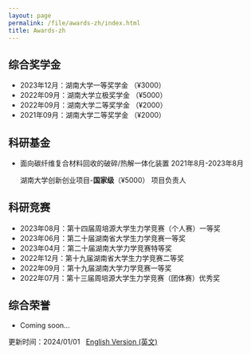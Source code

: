 ```yaml
---
layout: page
permalink: /file/awards-zh/index.html
title: Awards-zh
---
```


## 综合奖学金

- 2023年12月：湖南大学一等奖学金 （¥3000）<br>
- 2022年09月：湖南大学立极奖学金 （¥5000）<br>
- 2022年09月：湖南大学二等奖学金 （¥2000）<br>
- 2021年09月：湖南大学二等奖学金 （¥2000）<br>

## 科研基金

- 面向碳纤维复合材料回收的破碎/热解一体化装置 2021年8月-2023年8月 <br>

  湖南大学创新创业项目-**国家级**（¥5000） 项目负责人 <br>

## 科研竞赛

- 2023年08月：第十四届周培源大学生力学竞赛（个人赛）一等奖 <br>
- 2023年06月：第二十届湖南省大学生力学竞赛一等奖 <br>
- 2023年04月：第二十届湖南大学力学竞赛特等奖 <br>
- 2022年12月：第十九届湖南省大学生力学竞赛二等奖 <br>
- 2022年09月：第十九届湖南大学力学竞赛一等奖 <br>
- 2022年07月：第十三届周培源大学生力学竞赛（团体赛）优秀奖 <br>

## 综合荣誉

- Coming soon... <br>

更新时间：2024/01/01 &nbsp; [English Version (英文)](https://itskkk.github.io/awards/)
